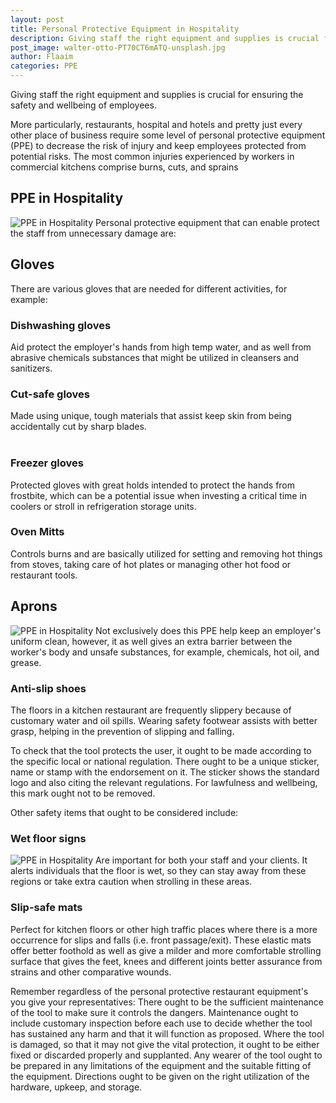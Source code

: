 ```yaml
---
layout: post
title: Personal Protective Equipment in Hospitality
description: Giving staff the right equipment and supplies is crucial for ensuring the safety and wellbeing of employees. 
post_image: walter-otto-PT70CT6mATQ-unsplash.jpg
author: Flaaim
categories: PPE
---
```


Giving staff the right equipment and supplies is crucial for ensuring the safety and wellbeing of employees. 

More particularly, restaurants, hospital and hotels and pretty just every other place of business require some level of personal protective equipment (PPE) to decrease the risk of injury and keep employees protected from potential risks. The most common injuries experienced by workers in commercial kitchens comprise burns, cuts, and sprains 
## PPE in Hospitality
![PPE in Hospitality](https://safetyworkblog.com/assets/walter-otto-PT70CT6mATQ-unsplash.jpg)
Personal protective equipment that can enable protect the staff from unnecessary damage are: 
## Gloves
There are various gloves that are needed for different activities, for example:

### Dishwashing gloves 

Aid protect the employer's hands from high temp water, and as well from abrasive chemicals substances that might be utilized in cleansers and sanitizers. 

### Cut-safe gloves 

Made using unique, tough materials that assist keep skin from being accidentally cut by sharp blades. <br><br>

### Freezer gloves 

Protected gloves with great holds intended to protect the hands from frostbite, which can be a potential issue when investing a critical time in coolers or stroll in refrigeration storage units. 

### Oven Mitts 
Controls burns and are basically utilized for setting and removing hot things from stoves, taking care of hot plates or managing other hot food or restaurant tools. 


## Aprons
![PPE in Hospitality](https://safetyworkblog.com/assets/ebi-zandi-pJtzDjsRAxQ-unsplash.jpg)
Not exclusively does this PPE help keep an employer's uniform clean, however, it as well gives an extra barrier between the worker's body and unsafe substances, for example, chemicals, hot oil, and grease.
### Anti-slip shoes 

The floors in a kitchen restaurant are frequently slippery because of customary water and oil spills. Wearing safety footwear assists with better grasp, helping in the prevention of slipping and falling. 

To check that the tool protects the user, it ought to be made according to the specific local or national regulation. There ought to be a unique sticker, name or stamp with the endorsement on it. The sticker shows the standard logo and also citing the relevant regulations. For lawfulness and wellbeing, this mark ought not to be removed. 

Other safety items that ought to be considered include: 

### Wet floor signs 
![PPE in Hospitality](https://safetyworkblog.com/assets/justus-menke-caQwgmo2lro-unsplash.jpg)
Are important for both your staff and your clients. It alerts individuals that the floor is wet, so they can stay away from these regions or take extra caution when strolling in these areas. 

### Slip-safe mats  

Perfect for kitchen floors or other high traffic places where there is a more occurrence for slips and falls (i.e. front passage/exit). These elastic mats offer better foothold as well as give a milder and more comfortable strolling surface that gives the feet, knees and different joints better assurance from strains and other comparative wounds. 

Remember regardless of the personal protective restaurant equipment's you give your representatives: There ought to be the sufficient maintenance of the tool to make sure it controls the dangers. Maintenance ought to include customary inspection before each use to decide whether the tool has sustained any harm and that it will function as proposed. Where the tool is damaged, so that it may not give the vital protection, it ought to be either fixed or discarded properly and supplanted. Any wearer of the tool ought to be prepared in any limitations of the equipment and the suitable fitting of the equipment. Directions ought to be given on the right utilization of the hardware, upkeep, and storage.
